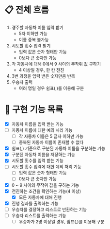 # 📋 전체 흐름

1. 경주할 자동차 이름 입력 받기
   - 5자 이하만 가능
   - 이름 중복 불가능
2. 시도할 횟수 입력 받기
   - 입력 값은 숫자 형태만 가능
   - 0보다 큰 숫자만 가능
3. 각 자동차에 대해 0에서 9 사이의 무작위 값 구하기
   - 4 이상일 경우, 한 칸 전진
4. 3번 과정을 입력 받은 숫자만큼 반복
5. 우승자 출력
   - 여러 명일 경우 쉼표(,)를 이용해 구분

# 🚀 구현 기능 목록

- [x] 자동차 이름을 입력 받는 기능
- [ ] 자동차 이름에 대한 예외 처리 기능
  - [ ] 각 자동차 이름은 5 글자 이하만 가능
  - [ ] 중복된 자동차 이름이 존재할 수 없다
- [x] 쉼표(,) 기준으로 구분된 자동차 이름을 구분하는 기능
- [x] 구분된 자동차 이름을 저장하는 기능
- [x] 시도할 횟수를 입력 받는 기능
- [ ] 시도할 횟수 입력에 대한 예외 처리 기능
  - [ ] 입력 값은 숫자 형태만 가능
  - [ ] 0보다 큰 숫자만 가능
- [x] 0 ~ 9 사이의 무작위 값을 구하는 기능
- [x] 전진하는 조건을 확인하는 기능(4 이상)
  - [x] 모든 자동차에 대해 진행
- [x] 진행 결과를 출력하는 기능
- [ ] 우승자를 결정하고 리스트로 반환하는 기능
- [ ] 우승자 리스트를 출력하는 기능
  - [ ] 우승자가 2명 이상일 경우, 쉼표(,)를 이용해 구분
